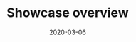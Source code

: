 ---
title: "Showcase overview"
date: 2020-03-06
description: My portfolio, repos, works overview page
enableBio: false
---